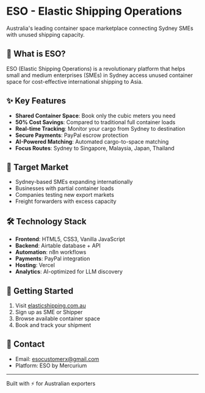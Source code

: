 # ESO - Elastic Shipping Operations

Australia's leading container space marketplace connecting Sydney SMEs with unused shipping capacity.

## 🚢 What is ESO?

ESO (Elastic Shipping Operations) is a revolutionary platform that helps small and medium enterprises (SMEs) in Sydney access unused container space for cost-effective international shipping to Asia.

## ✨ Key Features

- **Shared Container Space**: Book only the cubic meters you need
- **50% Cost Savings**: Compared to traditional full container loads
- **Real-time Tracking**: Monitor your cargo from Sydney to destination
- **Secure Payments**: PayPal escrow protection
- **AI-Powered Matching**: Automated cargo-to-space matching
- **Focus Routes**: Sydney to Singapore, Malaysia, Japan, Thailand

## 🎯 Target Market

- Sydney-based SMEs expanding internationally
- Businesses with partial container loads
- Companies testing new export markets
- Freight forwarders with excess capacity

## 🛠 Technology Stack

- **Frontend**: HTML5, CSS3, Vanilla JavaScript
- **Backend**: Airtable database + API
- **Automation**: n8n workflows
- **Payments**: PayPal integration
- **Hosting**: Vercel
- **Analytics**: AI-optimized for LLM discovery

## 🚀 Getting Started

1. Visit [elasticshipping.com.au](https://eso-shipping-platform.vercel.app)
2. Sign up as SME or Shipper
3. Browse available container space
4. Book and track your shipment

## 📧 Contact

- Email: esocustomerx@gmail.com
- Platform: ESO by Mercurium

---

Built with ⚡ for Australian exporters